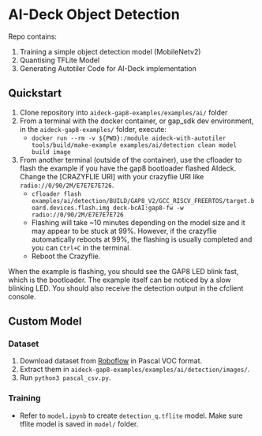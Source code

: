 # AI-Deck Object Detection
Repo contains: 
1. Training a simple object detection model (MobileNetv2) 
2. Quantising TFLite Model
3. Generating Autotiler Code for AI-Deck implementation

## Quickstart
1. Clone repository into `aideck-gap8-examples/examples/ai/` folder
2. From a terminal with the docker container, or gap_sdk dev environment, in the `aideck-gap8-examples/` folder, execute:
   - ```docker run --rm -v ${PWD}:/module aideck-with-autotiler tools/build/make-example examples/ai/detection clean model build image```
3. From another terminal (outside of the container), use the cfloader to flash the example if you have the gap8 bootloader flashed AIdeck. Change the [CRAZYFLIE URI] with your crazyflie URI like `radio://0/90/2M/E7E7E7E726`.
   - ```cfloader flash examples/ai/detection/BUILD/GAP8_V2/GCC_RISCV_FREERTOS/target.board.devices.flash.img deck-bcAI:gap8-fw -w radio://0/90/2M/E7E7E7E726```
   - Flashing will take ~10 minutes depending on the model size and it may appear to be stuck at 99%. However, if the crazyflie automatically reboots at 99%, the flashing is usually completed and you can `Ctrl+C` in the terminal.  
   - Reboot the Crazyflie.

When the example is flashing, you should see the GAP8 LED blink fast, which is the bootloader. The example itself can be noticed by a slow blinking LED. You should also receive the detection output in the cfclient console.

## Custom Model 
### Dataset
1. Download dataset from [Roboflow](https://universe.roboflow.com/wk-meyzk/safmc-nus) in Pascal VOC format.
2. Extract them in `aideck-gap8-examples/examples/ai/detection/images/`.
3. Run `python3 pascal_csv.py`.

### Training
- Refer to `model.ipynb` to create `detection_q.tflite` model. Make sure tflite model is saved in `model/` folder.
